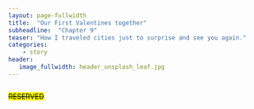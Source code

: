 ```yaml
---
layout: page-fullwidth
title:  "Our First Valentines together"
subheadline:  "Chapter 9"
teaser: "How I traveled cities just to surprise and see you again."
categories:
    - story
header:
   image_fullwidth: header_unsplash_leaf.jpg
---
```


<!--more-->

<div class="row">
    <div class="medium-4 columns t30">
    <p><s><mark>RESERVED</mark></s></p>
    </div><!-- /.medium-4.columns -->
</div>
